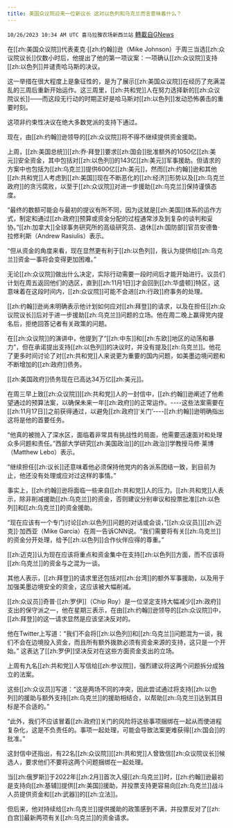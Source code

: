 ```yaml
---
title: 美国众议院迎来一位新议长 这对以色列和乌克兰而言意味着什么？
---
```

`10/26/2023 10:34 AM UTC 喜马拉雅农场新西兰站` [轉載自GNews](https://gnews.org/articles/1883300)

在[[zh:美国众议院]]代表麦克·[[zh:约翰]]逊（Mike Johnson）于周三当选[[zh:众议院议长]]仅数小时后，他提出了他的第一项议案：一项确认[[zh:众议院]]支持[[zh:以色列]]并谴责哈马斯的决议。

 这一举措在很大程度上是象征性的，是为了展示[[zh:美国众议院]]在经历了充满混乱的三周后重新开始运作。这三周里，[[zh:共和党]]人在努力选择新的[[zh:众议院议长]]——而这段无行动的时期正好是哈马斯对[[zh:以色列]]发动恐怖袭击的重要时刻。

 这项非约束性决议在绝大多数党派的支持下通过。

 现在，由[[zh:约翰]]逊领导的[[zh:众议院]]将不得不继续提供资金援助。

 上周，[[zh:美国总统]][[zh:乔·拜登]]要求[[zh:国会]]批准额外的1050亿[[zh:美元]]安全资金，其中包括对[[zh:以色列]]的143亿[[zh:美元]]军事援助。但请求的方案中也包括为[[zh:乌克兰]]提供600亿[[zh:美元]]，然而[[zh:约翰]]逊和其他[[zh:共和党]]人考虑到[[zh:美国]]现在不断恶化的[[zh:经济]]形势以及[[zh:乌克兰政府]]的贪污腐败，以至于[[zh:众议院]]对进一步援助[[zh:乌克兰]]保持谨慎态度。

 “最终的数额可能会与最初的提议有所不同，因为这就是[[zh:美国]]体系的运作方式，制定和通过[[zh:政府]]预算或资金分配的过程通常涉及到复杂的谈判和妥协。”[[zh:加拿大]]全球事务研究所的高级研究员、退休[[zh:国防部]]官员安德鲁·拉修利斯（Andrew Rasiulis）表示。

 “但从资金的角度来看，现在显然更有利于[[zh:以色列]]，我认为提供给[[zh:乌克兰]]资金一事将会变得更加困难。”

 无论[[zh:众议院]]做出什么决定，实际行动需要一段时间后才能开始进行。议员们计划在周五返回他们的选区，直到[[zh:11月1日]]才会回到[[zh:华盛顿]]特区，这意味着在这段时间内，[[zh:众议院]]可能不会进[[zh:行政]]府事务的处理。

 [[zh:约翰]]逊尚未明确表示他计划如何应对[[zh:拜登]]的请求，以及在担任[[zh:众议院议长]]后对于进一步援助[[zh:乌克兰]]问题的立场。他在周二晚上赢得党内提名后，拒绝回答记者有关政策的问题。

 在[[zh:众议院]]的演讲中，他提到了“[[zh:中东]]和[[zh:东欧]]地区的动荡和暴力”，但在承诺提出支持[[zh:以色列]]的决议时，并没有提及[[zh:乌克兰]]。他花了更多时间讨论了对[[zh:共和党]]人来说更为重要的国内问题，如美墨边境问题和不断增加的[[zh:政府]]债务。

 [[zh:美国政府]]债务现在已高达34万亿[[zh:美元]]。

 在周三早上致[[zh:众议院]][[zh:共和党]]人的一封信中，[[zh:约翰]]逊阐述了他希望通过的预算法案，以确保未来一年[[zh:政府]]的正常运作。\-\---这些法案需要在[[zh:11月17日]]之前获得通过，以避免[[zh:政府]]‘关门’\-\---[[zh:约翰]]逊明确指出这将是他的首要任务。

 “他真的被抛入了深水区，面临着非常具有挑战性的局面，他需要迅速面对和处理众多问题和责任。”西部大学研究[[zh:美国政治]]的[[zh:政治]]学教授马修·莱博（Matthew Lebo）表示。

 “继续担任[[zh:议长]]还意味着他必须保持他党内的各派系团结一致，到目前为止，他还没有处理或应对过这样的事情。”

事实上，[[zh:约翰]]逊将面临一些来自[[zh:共和党]]人的压力。[[zh:共和党]]人表示，除非削减援助[[zh:乌克兰]]的资金，否则建议分别审议和投票批准[[zh:以色列]]和[[zh:乌克兰]]的资金援助。

 “现在应该有一个专门讨论[[zh:以色列]]问题的对话或会谈，”[[zh:众议员]][[zh:迈克]]·加西亚（Mike Garcia）在周一告诉CNN说。“我们需要将有关[[zh:乌克兰]]的资金分开处理，给予[[zh:以色列]]合作伙伴应得的尊重。”

[[zh:迈克]]认为现在应该将重点和资金集中在支持[[zh:以色列]]方面，而不应该将[[zh:乌克兰]]的资金与之混为一谈。 

 其他人表示，[[zh:拜登]]的请求里还包括对[[zh:台湾]]的额外军事援助，以及用于加强美墨边境安全的资金，这应该被大幅削减。

[[zh:众议员]]奇普·[[zh:罗伊]]（Chip Roy）是一位坚定支持大幅减少[[zh:政府]]支出的保守派之一，他在星期三表示，在由[[zh:约翰]]逊领导的[[zh:众议院]]中，[[zh:拜登]]的这一请求显然是应该坚决反对的。 

 他在Twitter上写道：“我们不会将[[zh:以色列]]和[[zh:乌克兰]]问题混为一谈，我们不会在边境投入资金，而且所有额外拨款必须有资金来源的支持，这只是一个开始。” 这表达了[[zh:罗伊]]坚决反对在这些方面资金支出的立场。

 上周有九名[[zh:共和党]]人写信给[[zh:参议院]]，强烈建议将这两个问题拆分成独立的法案。

 这些[[zh:众议员]]写道：“这是两场不同的冲突，因此尝试通过将支持[[zh:以色列]]的援助与额外支持[[zh:乌克兰]]的援助相结合，以帮助[[zh:乌克兰]]达到其目标是不合适的。”

 “此外，我们不应该冒着[[zh:政府]]关门的风险将这些事项捆绑在一起从而使进程复杂化，这是不负责任的。事项一起处理，可能会导致法案更难获得[[zh:国会]]的批准。”

 这封信中还指出，有22名[[zh:众议院]][[zh:共和党]]人曾致信[[zh:众议院议长]]候选人，要求他们不要将这两个问题捆绑在一起处理。

 当[[zh:俄罗斯]]于2022年[[zh:2月]]首次入侵[[zh:乌克兰]]时，[[zh:约翰]]逊最初是支持向[[zh:基辅]]提供[[zh:美国]]援助，并投票支持更容易向[[zh:乌克兰]]战斗人员提供资金和[[zh:武器]]的[[zh:立法]]。

但后来，他对持续给[[zh:乌克兰]]提供援助的政策感到不满，并投票反对了[[zh:白宫]]最新两项有关[[zh:乌克兰]]的资金请求。
